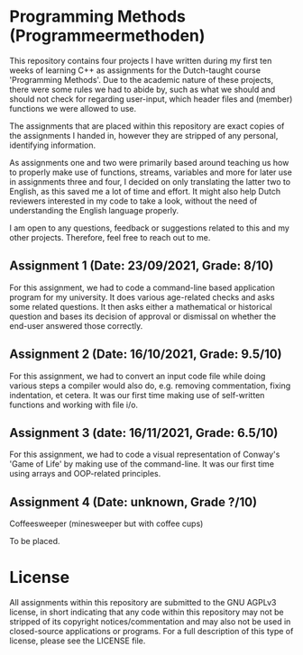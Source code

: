 # Programming Methods (Programmeermethoden)
This repository contains four projects I have written during my first ten weeks
of learning C++ as assignments for the Dutch-taught course 
'Programming Methods'. Due to the academic nature of these projects, there were
some rules we had to abide by, such as what we should and should not check for 
regarding user-input, which header files and (member) functions we were allowed
 to use.

The assignments that are placed within this repository are exact copies of the 
assignments I handed in, however they are stripped of any personal, identifying 
information.

As assignments one and two were primarily based around teaching us how to 
properly make use of functions, streams, variables and more for later use in
assignments three and four, I decided on only translating the latter two to 
English, as this saved me a lot of time and effort. It might also help Dutch 
reviewers interested in my code to take a look, without the need of 
understanding the English language properly.

I am open to any questions, feedback or suggestions related to this and my 
other projects. Therefore, feel free to reach out to me.
## Assignment 1 (Date: 23/09/2021, Grade: 8/10)
For this assignment, we had to code a command-line based application program for
my university. It does various age-related checks and asks some related 
questions.
It then asks either a mathematical or historical question and bases its decision
of approval or dismissal on whether the end-user answered those correctly.

## Assignment 2 (Date: 16/10/2021, Grade: 9.5/10)
For this assignment, we had to convert an input code file while doing various 
steps a compiler would also do, e.g. removing commentation, fixing indentation, 
et cetera. It was our first time making use of self-written functions and 
working with file i/o.

## Assignment 3 (date: 16/11/2021, Grade: 6.5/10)
For this assignment, we had to code a visual representation of Conway's 'Game of
Life' by making use of the command-line. It was our first time using arrays and 
OOP-related principles.

## Assignment 4 (Date: unknown, Grade ?/10)
Coffeesweeper (minesweeper but with coffee cups)

To be placed.
# License
All assignments within this repository are submitted to the GNU AGPLv3 license, in short indicating that any code within this repository may not be stripped of its copyright notices/commentation and may also not be used in closed-source applications or programs. For a full description of this type of license, please see the LICENSE file.
